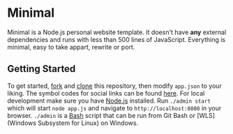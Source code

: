 # Minimal

Minimal is a Node.js personal website template. It doesn't have **any** external dependencies and runs with less than 500 lines of JavaScript. Everything is minimal, easy to take appart, rewrite or port.

## Getting Started

To get started, [fork](https://help.github.com/articles/fork-a-repo) and [clone](https://help.github.com/articles/cloning-a-repository) this repository, then modify `app.json` to your liking. The symbol codes for social links can be found [here](http://drinchev.github.io/monosocialiconsfont). For local development make sure you have [Node.js](https://nodejs.org/en/download) installed. Run `./admin start` which will start `node app.js` and navigate to `http://localhost:8080` in your browser. `./admin` is a [Bash](https://en.wikipedia.org/wiki/Bash_(Unix_shell)) script that can be run from Git Bash or [WLS](Windows Subsystem for Linux) on Windows.
